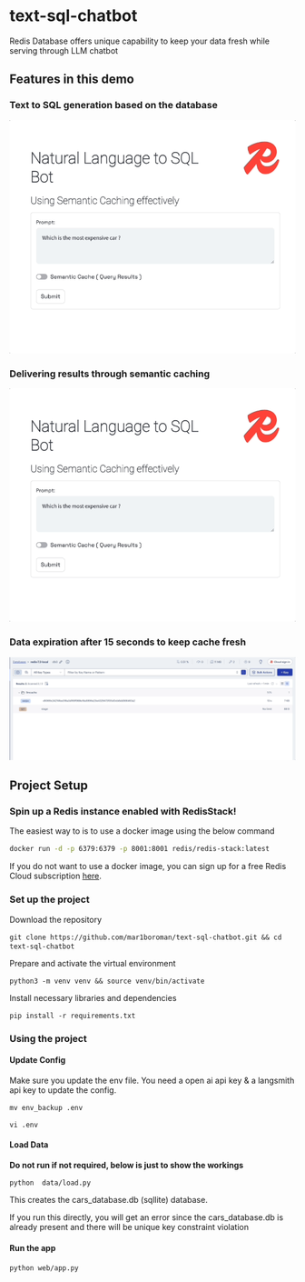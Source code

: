 # text-sql-chatbot
Redis Database offers unique capability to keep your data fresh while serving through LLM chatbot

## Features in this demo

### Text to SQL generation based on the database

![](init.gif)

### Delivering results through semantic caching

![](with_semantic_cache.gif)

### Data expiration after 15 seconds to keep cache fresh

![](cacheexpire.gif)

## Project Setup

### Spin up a Redis instance enabled with RedisStack!

The easiest way to is to use a docker image using the below command
```bash
docker run -d -p 6379:6379 -p 8001:8001 redis/redis-stack:latest
```

If you do not want to use a docker image, you can sign up for a free Redis Cloud subscription [here](https://redis.com/try-free).

###  Set up the project

Download the repository

```
git clone https://github.com/mar1boroman/text-sql-chatbot.git && cd text-sql-chatbot
```

Prepare and activate the virtual environment

```
python3 -m venv venv && source venv/bin/activate
```

Install necessary libraries and dependencies

```
pip install -r requirements.txt
```

### Using the project

#### Update Config

Make sure you update the env file. You need a open ai api key  & a langsmith api key to update the config.
```
mv env_backup .env
```

```
vi .env
```

#### Load Data 

**Do not run if not required, below is just to show the workings**

```
python  data/load.py
```

This creates the cars_database.db (sqllite) database.

If you run this directly, you will get an error since the cars_database.db is already present and there will be unique key constraint violation

#### Run the app

```
python web/app.py
```

